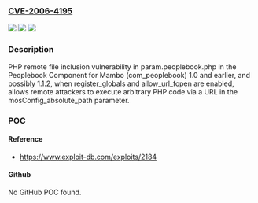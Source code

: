 ### [CVE-2006-4195](https://cve.mitre.org/cgi-bin/cvename.cgi?name=CVE-2006-4195)
![](https://img.shields.io/static/v1?label=Product&message=n%2Fa&color=blue)
![](https://img.shields.io/static/v1?label=Version&message=n%2Fa&color=blue)
![](https://img.shields.io/static/v1?label=Vulnerability&message=n%2Fa&color=brighgreen)

### Description

PHP remote file inclusion vulnerability in param.peoplebook.php in the Peoplebook Component for Mambo (com_peoplebook) 1.0 and earlier, and possibly 1.1.2, when register_globals and allow_url_fopen are enabled, allows remote attackers to execute arbitrary PHP code via a URL in the mosConfig_absolute_path parameter.

### POC

#### Reference
- https://www.exploit-db.com/exploits/2184

#### Github
No GitHub POC found.

